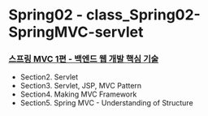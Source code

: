 # Spring02 - class_Spring02-SpringMVC-servlet
### [스프링 MVC 1편 - 백엔드 웹 개발 핵심 기술](https://www.inflearn.com/course/%EC%8A%A4%ED%94%84%EB%A7%81-mvc-1)
 - Section2. Servlet
 - Section3. Servlet, JSP, MVC Pattern
 - Section4. Making MVC Framework
 - Section5. Spring MVC - Understanding of Structure
